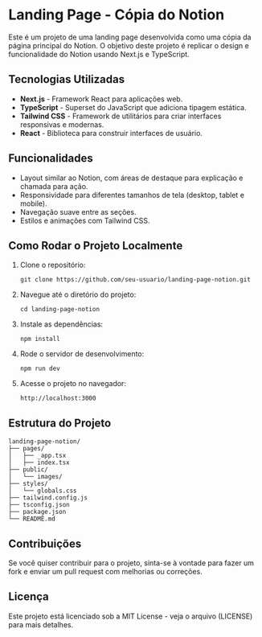 
# Landing Page - Cópia do Notion

Este é um projeto de uma landing page desenvolvida como uma cópia da página principal do Notion. O objetivo deste projeto é replicar o design e funcionalidade do Notion usando Next.js e TypeScript.

## Tecnologias Utilizadas

- **Next.js** - Framework React para aplicações web.
- **TypeScript** - Superset do JavaScript que adiciona tipagem estática.
- **Tailwind CSS** - Framework de utilitários para criar interfaces responsivas e modernas.
- **React** - Biblioteca para construir interfaces de usuário.

## Funcionalidades

- Layout similar ao Notion, com áreas de destaque para explicação e chamada para ação.
- Responsividade para diferentes tamanhos de tela (desktop, tablet e mobile).
- Navegação suave entre as seções.
- Estilos e animações com Tailwind CSS.

## Como Rodar o Projeto Localmente

1. Clone o repositório:

    `git clone https://github.com/seu-usuario/landing-page-notion.git`

2.  Navegue até o diretório do projeto:
    
    `cd landing-page-notion` 
    
3.  Instale as dependências:
    
    `npm install` 
    
4.  Rode o servidor de desenvolvimento:
    
    `npm run dev` 
    
5.  Acesse o projeto no navegador:
    
    `http://localhost:3000` 
    

## Estrutura do Projeto


    landing-page-notion/
    ├── pages/
    │   ├── _app.tsx
    │   ├── index.tsx
    ├── public/
    │   └── images/
    ├── styles/
    │   └── globals.css
    ├── tailwind.config.js
    ├── tsconfig.json
    ├── package.json
    └── README.md

## Contribuições

Se você quiser contribuir para o projeto, sinta-se à vontade para fazer um fork e enviar um pull request com melhorias ou correções.

## Licença

Este projeto está licenciado sob a MIT License - veja o arquivo (LICENSE) para mais detalhes.
